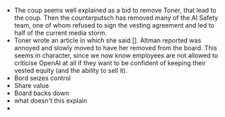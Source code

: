 - The coup seems well explained as a bid to remove Toner, that lead to the coup. Then the counterputsch has removed many of the AI Safety team, one of whom refused to sign the vesting agreement and led to half of the current media storm.
- Toner wrote an article in which she said []. Altman reported was annoyed and slowly moved to have her removed from the board. This seems in character, since we now know employees are not allowed to criticise OpenAI at all if they want to be confident of keeping their vested equity (and the ability to sell it).
- Bord seizes control
- Share value
- Board backs down
- what doesn't this explain
-